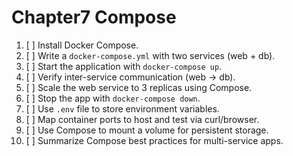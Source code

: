 # Chapter7 Compose

1. [ ] Install Docker Compose.
2. [ ] Write a `docker-compose.yml` with two services (web + db).
3. [ ] Start the application with `docker-compose up`.
4. [ ] Verify inter-service communication (web -> db).
5. [ ] Scale the web service to 3 replicas using Compose.
6. [ ] Stop the app with `docker-compose down`.
7. [ ] Use `.env` file to store environment variables.
8. [ ] Map container ports to host and test via curl/browser.
9. [ ] Use Compose to mount a volume for persistent storage.
10. [ ] Summarize Compose best practices for multi-service apps.
